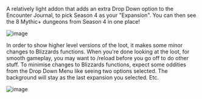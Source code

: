 A relatively light addon that adds an extra Drop Down option to the Encounter Journal, to pick Season 4 as your "Expansion". You can then see the 8 Mythic+ dungeons from Season 4 in one place!

![image](https://user-images.githubusercontent.com/49792789/182742163-647a1d60-8460-421b-b7a6-f0d5dec9ba3b.png)
 

In order to show higher level versions of the loot, it makes some minor changes to Blizzards functions. When you're done looking at the loot, for smooth gameplay, you may want to /reload before you go off to do other stuff. To minimise changes to Blizzards functions, expect some oddities from the Drop Down Menu like seeing two options selected. The background will stay as the last expansion you selected. Etc.

![image](https://user-images.githubusercontent.com/49792789/182742177-7c833303-4322-4e9f-b7b8-5706a009e659.png)
